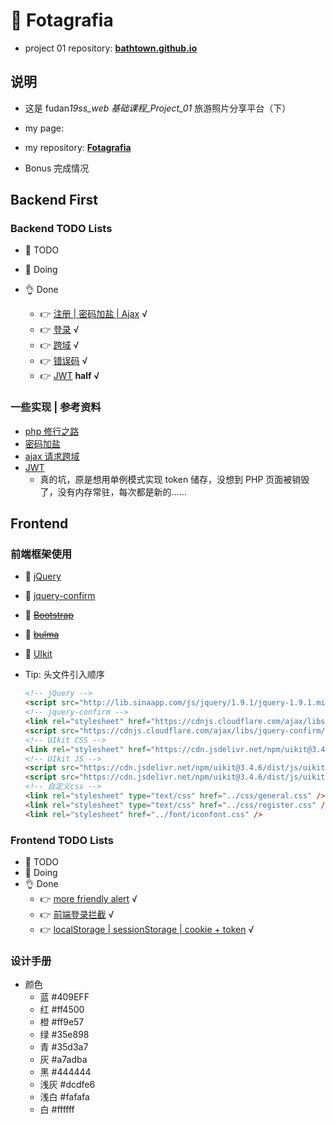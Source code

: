 # 🗽 Fotagrafia

- project 01 repository: **[bathtown.github.io](https://github.com/bathtown/bathtown.github.io)**

## 说明

- 这是 fudan*19ss_web 基础课程\_Project_01* 旅游照片分享平台（下）

- my page:

- my repository: **[Fotagrafia](https://github.com/bathtown/Fotagrafia)**

- Bonus 完成情况

## Backend First

### Backend TODO Lists

- 🥱 TODO

- 👋 Doing
- 👌 Done

  - 👉 [注册 | 密码加盐 | Ajax](backend/PHP/api/register.php) √
  - 👉 [登录](backend/PHP/api/login.php) √
  - 👉 [跨域](backend/PHP/app/CORS.php) √
  - 👉 [错误码](backend/PHP/app/statusCode.php) √
  - 👉 [JWT](backend/PHP/app/JwtAuth.php) **half √**

### 一些实现 | 参考资料

- [php 修行之路](https://github.com/threadshare/php)
- [密码加盐](https://www.cnblogs.com/makai/p/11130703.html)
- [ajax 请求跨域](https://segmentfault.com/a/1190000012469713)
- [JWT](https://github.com/firebase/php-jwt)
  - 真的坑，原是想用单例模式实现 token 储存，没想到 PHP 页面被销毁了，没有内存常驻，每次都是新的……

## Frontend

### 前端框架使用

- 🤙 [jQuery](https://jquery.com/)
- 🤙 [jquery-confirm](http://craftpip.github.io/jquery-confirm/)
- 🖖 ~~[Bootstrap](https://getbootstrap.com/)~~
- 🖖 ~~[bulma](https://bulma.io/)~~
- 🤙 [UIkit](https://getuikit.com/)

- Tip: 头文件引入顺序

  ```html
  <!-- jQuery -->
  <script src="http://lib.sinaapp.com/js/jquery/1.9.1/jquery-1.9.1.min.js"></script>
  <!-- jquery-confirm -->
  <link rel="stylesheet" href="https://cdnjs.cloudflare.com/ajax/libs/jquery-confirm/3.3.2/jquery-confirm.min.css" />
  <script src="https://cdnjs.cloudflare.com/ajax/libs/jquery-confirm/3.3.2/jquery-confirm.min.js"></script>
  <!-- UIkit CSS -->
  <link rel="stylesheet" href="https://cdn.jsdelivr.net/npm/uikit@3.4.6/dist/css/uikit.min.css" />
  <!-- UIkit JS -->
  <script src="https://cdn.jsdelivr.net/npm/uikit@3.4.6/dist/js/uikit.min.js"></script>
  <script src="https://cdn.jsdelivr.net/npm/uikit@3.4.6/dist/js/uikit-icons.min.js"></script>
  <!-- 自定义css -->
  <link rel="stylesheet" type="text/css" href="../css/general.css" />
  <link rel="stylesheet" type="text/css" href="../css/register.css" />
  <link rel="stylesheet" href="../font/iconfont.css" />
  ```

### Frontend TODO Lists

- 🥱 TODO
- 👋 Doing
- 👌 Done
  - 👉 [more friendly alert](frontend/src/html/register.html) √
  - 👉 [前端登录拦截](frontend/src/html/home.html) √
  - 👉 [localStorage | sessionStorage | cookie + token](frontend/src/html/login.html) √

### 设计手册

- 颜色
  - 蓝 #409EFF
  - 红 #ff4500
  - 橙 #ff9e57
  - 绿 #35e898
  - 青 #35d3a7
  - 灰 #a7adba
  - 黑 #444444
  - 浅灰 #dcdfe6
  - 浅白 #fafafa
  - 白 #ffffff
